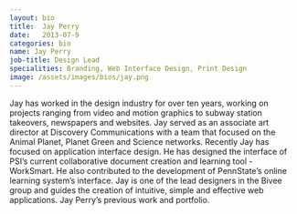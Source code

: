 ```yaml
---
layout: bio
title:  Jay Perry
date:   2013-07-9
categories: bio
name: Jay Perry
job-title: Design Lead
specialities: Branding, Web Interface Design, Print Design
image: /assets/images/bios/jay.png
---
```


Jay has worked in the design industry for over ten years, working on projects ranging from video and motion graphics to subway station takeovers, newspapers and websites. Jay served as an associate art director at Discovery Communications with a team that focused on the Animal Planet, Planet Green and Science networks. Recently Jay has focused on application interface design. He has designed the interface of PSI’s current collaborative document creation and learning tool - WorkSmart. He also contributed to the development of PennState’s online learning system’s interface. Jay is one of the lead designers in the Bivee group and guides the creation of intuitive, simple and effective web applications. Jay Perry’s previous work and portfolio.